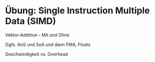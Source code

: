 # Übung: Single Instruction Multiple Data (SIMD)



Vektor-Addition - Mit und Ohne


Ggfs. AoS und SoA
und dann FMA, Floats

Geschwindigkeit vs. Overhead 